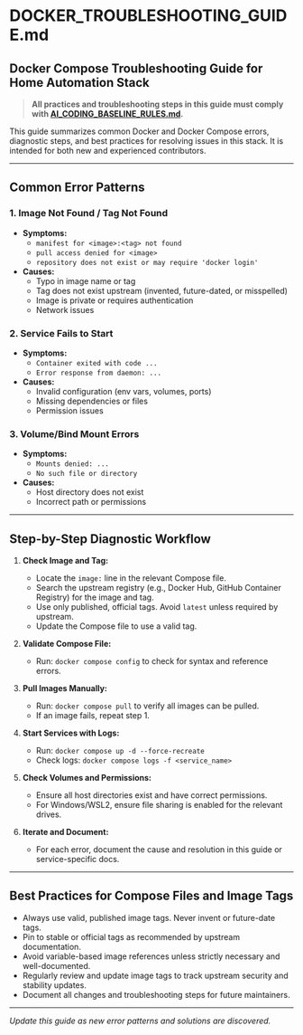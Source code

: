 <!--
  This file is maintained according to the project baseline in AI_CODING_BASELINE_RULES.md.
  All troubleshooting steps, examples, and recommendations must comply with those rules.
  Tag all AI-generated or AI-reviewed content with standardized comments as required.
-->
# DOCKER_TROUBLESHOOTING_GUIDE.md

## Docker Compose Troubleshooting Guide for Home Automation Stack

> **All practices and troubleshooting steps in this guide must comply with [AI_CODING_BASELINE_RULES.md](./AI_CODING_BASELINE_RULES.md).**

This guide summarizes common Docker and Docker Compose errors, diagnostic steps, and best practices for resolving issues in this stack. It is intended for both new and experienced contributors.

---

## Common Error Patterns

### 1. Image Not Found / Tag Not Found
- **Symptoms:**
  - `manifest for <image>:<tag> not found`
  - `pull access denied for <image>`
  - `repository does not exist or may require 'docker login'`
- **Causes:**
  - Typo in image name or tag
  - Tag does not exist upstream (invented, future-dated, or misspelled)
  - Image is private or requires authentication
  - Network issues

### 2. Service Fails to Start
- **Symptoms:**
  - `Container exited with code ...`
  - `Error response from daemon: ...`
- **Causes:**
  - Invalid configuration (env vars, volumes, ports)
  - Missing dependencies or files
  - Permission issues

### 3. Volume/Bind Mount Errors
- **Symptoms:**
  - `Mounts denied: ...`
  - `No such file or directory`
- **Causes:**
  - Host directory does not exist
  - Incorrect path or permissions

---

## Step-by-Step Diagnostic Workflow

1. **Check Image and Tag:**
   - Locate the `image:` line in the relevant Compose file.
   - Search the upstream registry (e.g., Docker Hub, GitHub Container Registry) for the image and tag.
   - Use only published, official tags. Avoid `latest` unless required by upstream.
   - Update the Compose file to use a valid tag.

2. **Validate Compose File:**
   - Run: `docker compose config` to check for syntax and reference errors.

3. **Pull Images Manually:**
   - Run: `docker compose pull` to verify all images can be pulled.
   - If an image fails, repeat step 1.

4. **Start Services with Logs:**
   - Run: `docker compose up -d --force-recreate`
   - Check logs: `docker compose logs -f <service_name>`

5. **Check Volumes and Permissions:**
   - Ensure all host directories exist and have correct permissions.
   - For Windows/WSL2, ensure file sharing is enabled for the relevant drives.

6. **Iterate and Document:**
   - For each error, document the cause and resolution in this guide or service-specific docs.

---

## Best Practices for Compose Files and Image Tags
- Always use valid, published image tags. Never invent or future-date tags.
- Pin to stable or official tags as recommended by upstream documentation.
- Avoid variable-based image references unless strictly necessary and well-documented.
- Regularly review and update image tags to track upstream security and stability updates.
- Document all changes and troubleshooting steps for future maintainers.

---

*Update this guide as new error patterns and solutions are discovered.*
